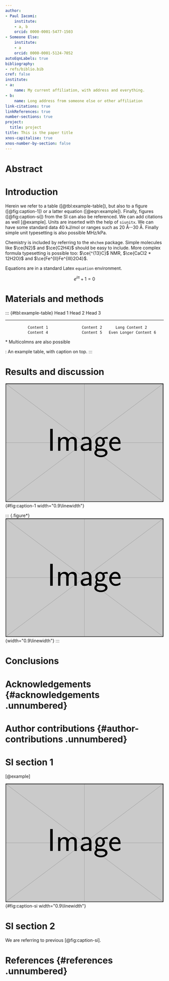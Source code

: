 ```yaml
---
author:
- Paul Iacomi:
    institute:
    - a, b
    orcid: 0000-0001-5477-1503
- Someone Else:
    institute:
    - a
    orcid: 0000-0001-5124-7052
autoEqnLabels: true
bibliography:
- refs/biblio.bib
cref: false
institute:
- a:
    name: My current affiliation, with address and everything.
- b:
    name: Long address from someone else or other affiliation
link-citations: true
linkReferences: true
number-sections: true
project:
  title: project
title: This is the paper title
xnos-capitalise: true
xnos-number-by-section: false
---
```


# Abstract

# Introduction

Herein we refer to a table ([@tbl:example-table]), but also to a figure ([@fig:caption-1]) or a
latter equation ([@eqn:example]). Finally, figures ([@fig:caption-si]) from the SI can also be
referenced. We can add citations as well [@example]. Units are inserted with the help of `siunitx`.
We can have some standard data 40 kJ/mol or ranges such as 20 Å--30 Å. Finally simple unit
typesetting is also possible MHz/kPa.

Chemistry is included by referring to the `mhchem` package. Simple molecules like $\ce{N2}$ and
$\ce{C2H4}$ should be easy to include. More complex formula typesetting is possible too:
$\ce{^{13}C}$ NMR, $\ce{CaCl2 * 12H2O}$ and $\ce{Fe^{II}Fe^{III}2O4}$.

Equations are in a standard Latex `equation` environment.

$$\label{eqn:example}
    e^{i\pi} + 1 = 0$$

# Materials and methods

::: {#tbl:example-table}
                Head 1                 Head 2            Head 3
  ---------------------------------- ----------- -----------------------
              Content 1               Content 2      Long Content 2
              Content 4               Content 5   Even Longer Content 6
   \* Multicolmns are also possible              

  :  An example table, with caption on top.
:::

# Results and discussion

![ Example small figure and its caption. ](figs/example-image.png){#fig:caption-1
width="0.9\\linewidth"}

::: {.figure*}
![image](figs/example-image.png){width="0.9\\linewidth"}
:::

# Conclusions

# Acknowledgements {#acknowledgements .unnumbered}

# Author contributions {#author-contributions .unnumbered}

# SI section 1

[@example]

![ Example caption. ](figs/example-image.png){#fig:caption-si width="0.9\\linewidth"}

# SI section 2

We are referring to previous [@fig:caption-si].

# References {#references .unnumbered}
